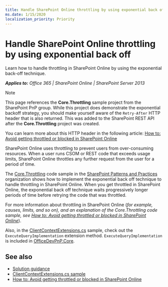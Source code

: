 ```yaml
---
title: Handle SharePoint Online throttling by using exponential back off
ms.date: 1/15/2020
localization_priority: Priority
---
```


# Handle SharePoint Online throttling by using exponential back off

Learn how to handle throttling in SharePoint Online by using the exponential back-off technique.

_**Applies to:** Office 365 | SharePoint Online | SharePoint Server 2013_

> [!NOTE]
> This page references the **Core.Throttling** sample project from the SharePoint PnP group. While this project does demonstrate the exponential backoff strategy, you should make yourself aware of the `Retry-After` HTTP header that is also returned. This was added to the SharePoint REST API after the **Core.Throttling** project was created.
>
> You can learn more about this HTTP header in the following article: [How to: Avoid getting throttled or blocked in SharePoint Online](https://docs.microsoft.com/en-us/sharepoint/dev/general-development/how-to-avoid-getting-throttled-or-blocked-in-sharepoint-online)

SharePoint Online uses throttling to prevent users from over-consuming resources. When a user runs CSOM or REST code that exceeds usage limits, SharePoint Online throttles any further request from the user for a period of time.

The [Core.Throttling](https://github.com/SharePoint/PnP/tree/master/Samples/Core.Throttling) code sample in the [SharePoint Patterns and Practices](https://github.com/SharePoint/PnP) organization shows how to implement the exponential back off technique to handle throttling in SharePoint Online. When you get throttled in SharePoint Online, the exponential back off technique waits progressively longer periods of time before retrying the code that was throttled.

For more information about throttling in SharePoint Online (*for example, causes, limits, and so on), and an explanation of the Core.Throttling code sample, see [How to: Avoid getting throttled or blocked in SharePoint Online](https://docs.microsoft.com/en-us/sharepoint/dev/general-development/how-to-avoid-getting-throttled-or-blocked-in-sharepoint-online)*).

Also, in the [ClientContextExtensions.cs](https://github.com/SharePoint/PnP/blob/dev/Samples/Core.Throttling/Core.Throttling/ClientContextExtensions.cs) sample, check out the `ExecuteQueryImplementation` extension method. `ExecuteQueryImplementation` is included in [OfficeDevPnP.Core](https://github.com/SharePoint/PnP-Sites-Core/tree/master/Core/OfficeDevPnP.Core).

## See also

- [Solution guidance](Office-365-development-patterns-and-practices-solution-guidance.md)
- [ClientContextExtensions.cs sample](https://github.com/SharePoint/PnP/blob/dev/Samples/Core.Throttling/Core.Throttling/ClientContextExtensions.cs)
- [How to: Avoid getting throttled or blocked in SharePoint Online](/general-development/how-to-avoid-getting-throttled-or-blocked-in-sharepoint-online.md)
